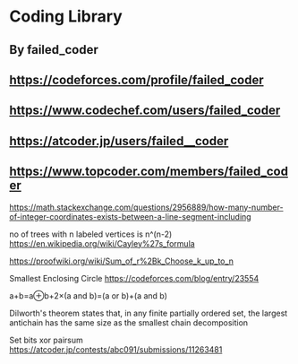 # Coding Library

## By failed_coder

## https://codeforces.com/profile/failed_coder

## https://www.codechef.com/users/failed_coder

## https://atcoder.jp/users/failed__coder

## https://www.topcoder.com/members/failed_coder


https://math.stackexchange.com/questions/2956889/how-many-number-of-integer-coordinates-exists-between-a-line-segment-including

no of trees with n labeled vertices is n^(n-2) https://en.wikipedia.org/wiki/Cayley%27s_formula


https://proofwiki.org/wiki/Sum_of_r%2Bk_Choose_k_up_to_n

Smallest Enclosing Circle https://codeforces.com/blog/entry/23554

a+b=a⊕b+2×(a and b)=(a or b)+(a and b)

Dilworth's theorem states that, in any finite partially ordered set, the largest antichain has the same size as the smallest chain decomposition

Set bits xor pairsum https://atcoder.jp/contests/abc091/submissions/11263481
